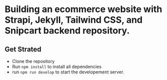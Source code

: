 # Building an ecommerce website with Strapi, Jekyll, Tailwind CSS, and Snipcart backend repository.

## Get Strated
- Clone the repository
- Run `npm install` to install all dependencies
- run `npm run develop` to start the developement server.
